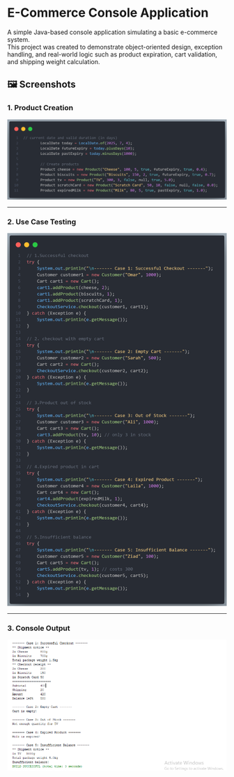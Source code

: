 # E-Commerce Console Application

A simple Java-based console application simulating a basic e-commerce system.  
This project was created to demonstrate object-oriented design, exception handling, and real-world logic such as product expiration, cart validation, and shipping weight calculation.


## 🖼️ Screenshots

### 1. Product Creation
![Product Creation](screenshots/products_creation.png)

---

### 2. Use Case Testing
![Use Cases](screenshots/use_cases.png)

---

### 3. Console Output
![Console Output](screenshots/output_screen.png)
